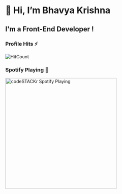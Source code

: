 <h1> 👋 Hi, I’m Bhavya Krishna

## I'm a Front-End Developer  !

### Profile Hits ⚡
![HitCount](https://komarev.com/ghpvc/?username=bhavyakrishna001&style=flat-square&color=blue&label=HITS)

### Spotify Playing 🎵
[<img src="https://now-playing-codestackr.vercel.app/api/spotify-playing" alt="codeSTACKr Spotify Playing" width="350" />](https://open.spotify.com/playlist/1TLtqSVyiUE5hReeSB8mua)
